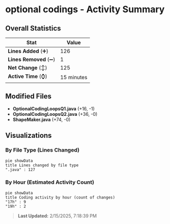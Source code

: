 # optional codings - Activity Summary 

## Overall Statistics

| Stat                   | Value                                                             |
| ---------------------- | ----------------------------------------------------------------- |
| **Lines Added** (➕)   | 126                                          |
| **Lines Removed** (➖) | 1                                        |
| **Net Change** (↕)    | 125                |
| **Active Time** (⌚)   | 15 minutes |


## Modified Files
- **OptionalCodingLoopsQ1.java** (+16, -1)
- **OptionalCodingLoopsQ2.java** (+36, -0)
- **ShapeMaker.java** (+74, -0)

## Visualizations

### By File Type (Lines Changed)

```mermaid
pie showData
title Lines changed by file type
".java" : 127
```

### By Hour (Estimated Activity Count)

```mermaid
pie showData
title Coding activity by hour (count of changes)
"17h" : 9
"19h" : 2
```


> **Last Updated:** 2/15/2025, 7:18:39 PM